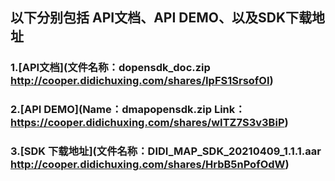 ## 以下分别包括 API文档、API DEMO、以及SDK下载地址

### 1.[API文档](文件名称：dopensdk_doc.zip http://cooper.didichuxing.com/shares/IpFS1SrsofOI)

### 2.[API DEMO](Name：dmapopensdk.zip Link：https://cooper.didichuxing.com/shares/wITZ7S3v3BiP)

### 3.[SDK 下载地址](文件名称：DIDI_MAP_SDK_20210409_1.1.1.aar http://cooper.didichuxing.com/shares/HrbB5nPofOdW)

